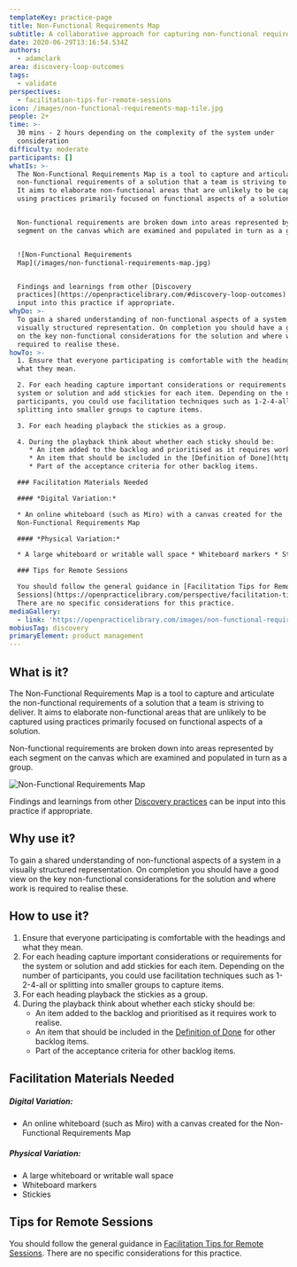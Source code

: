 ```yaml
---
templateKey: practice-page
title: Non-Functional Requirements Map
subtitle: A collaborative approach for capturing non-functional requirements
date: 2020-06-29T13:16:54.534Z
authors:
  - adamclark
area: discovery-loop-outcomes
tags:
  - validate
perspectives:
  - facilitation-tips-for-remote-sessions
icon: /images/non-functional-requirements-map-tile.jpg
people: 2+
time: >-
  30 mins - 2 hours depending on the complexity of the system under
  consideration
difficulty: moderate
participants: []
whatIs: >-
  The Non-Functional Requirements Map is a tool to capture and articulate the
  non-functional requirements of a solution that a team is striving to deliver.
  It aims to elaborate non-functional areas that are unlikely to be captured
  using practices primarily focused on functional aspects of a solution.


  Non-functional requirements are broken down into areas represented by each
  segment on the canvas which are examined and populated in turn as a group.


  ![Non-Functional Requirements
  Map](/images/non-functional-requirements-map.jpg)


  Findings and learnings from other [Discovery
  practices](https://openpracticelibrary.com/#discovery-loop-outcomes) can be
  input into this practice if appropriate.
whyDo: >-
  To gain a shared understanding of non-functional aspects of a system in a
  visually structured representation. On completion you should have a good view
  on the key non-functional considerations for the solution and where work is
  required to realise these.
howTo: >-
  1. Ensure that everyone participating is comfortable with the headings and
  what they mean.

  2. For each heading capture important considerations or requirements for the
  system or solution and add stickies for each item. Depending on the number of
  participants, you could use facilitation techniques such as 1-2-4-all or
  splitting into smaller groups to capture items.

  3. For each heading playback the stickies as a group.

  4. During the playback think about whether each sticky should be:
     * An item added to the backlog and prioritised as it requires work to realise.
     * An item that should be included in the [Definition of Done](https://openpracticelibrary.com/practice/definition-of-done/) for other backlog items.
     * Part of the acceptance criteria for other backlog items.

  ### Facilitation Materials Needed

  #### *Digital Variation:*

  * An online whiteboard (such as Miro) with a canvas created for the
  Non-Functional Requirements Map

  #### *Physical Variation:*

  * A large whiteboard or writable wall space * Whiteboard markers * Stickies

  ### Tips for Remote Sessions

  You should follow the general guidance in [Facilitation Tips for Remote
  Sessions](https://openpracticelibrary.com/perspective/facilitation-tips-for-remote-sessions/).
  There are no specific considerations for this practice.
mediaGallery:
  - link: 'https://openpracticelibrary.com/images/non-functional-requirements-map.jpg'
mobiusTag: discovery
primaryElement: product management
---
```

## What is it?

The Non-Functional Requirements Map is a tool to capture and articulate the non-functional requirements of a solution that a team is striving to deliver. It aims to elaborate non-functional areas that are unlikely to be captured using practices primarily focused on functional aspects of a solution.

Non-functional requirements are broken down into areas represented by each segment on the canvas which are examined and populated in turn as a group.

![Non-Functional Requirements Map](/images/non-functional-requirements-map.jpg)

Findings and learnings from other [Discovery practices](https://openpracticelibrary.com/#discovery-loop-outcomes) can be input into this practice if appropriate.

## Why use it?

To gain a shared understanding of non-functional aspects of a system in a visually structured representation. On completion you should have a good view on the key non-functional considerations for the solution and where work is required to realise these.

## How to use it?

1. Ensure that everyone participating is comfortable with the headings and what they mean.
2. For each heading capture important considerations or requirements for the system or solution and add stickies for each item. Depending on the number of participants, you could use facilitation techniques such as 1-2-4-all or splitting into smaller groups to capture items.
3. For each heading playback the stickies as a group.
4. During the playback think about whether each sticky should be:
   * An item added to the backlog and prioritised as it requires work to realise.
   * An item that should be included in the [Definition of Done](https://openpracticelibrary.com/practice/definition-of-done/) for other backlog items.
   * Part of the acceptance criteria for other backlog items.

## Facilitation Materials Needed

##### Digital Variation:

* An online whiteboard (such as Miro) with a canvas created for the Non-Functional Requirements Map

##### Physical Variation:

* A large whiteboard or writable wall space
* Whiteboard markers
* Stickies

## Tips for Remote Sessions

You should follow the general guidance in [Facilitation Tips for Remote Sessions](https://openpracticelibrary.com/perspective/facilitation-tips-for-remote-sessions/). There are no specific considerations for this practice.
